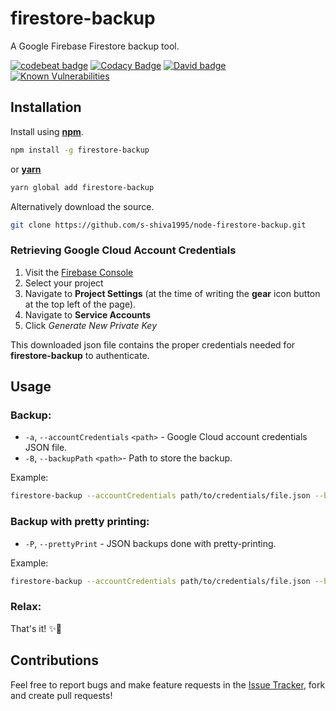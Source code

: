 # firestore-backup
A Google Firebase Firestore backup tool.

[![codebeat badge](https://codebeat.co/badges/febdaccc-2648-4a74-9596-57b00c3f7af8)](https://codebeat.co/projects/github-com-steadyequipment-node-firestore-backup-master)
[![Codacy Badge](https://api.codacy.com/project/badge/Grade/b7e94350eba84ec198f83c05c3a10bd0)](https://www.codacy.com/app/Steadyequipment/node-firestore-backup?utm_source=github.com&amp;utm_medium=referral&amp;utm_content=steadyequipment/node-firestore-backup&amp;utm_campaign=Badge_Grade)
[![David badge](https://david-dm.org/steadyequipment/node-firestore-backup.svg)](https://david-dm.org/steadyequipment/node-firestore-backup)
[![Known Vulnerabilities](https://snyk.io/test/github/steadyequipment/node-firestore-backup/badge.svg)](https://snyk.io/test/github/steadyequipment/node-firestore-backup)


## Installation
Install using [__npm__](https://www.npmjs.com/).

```sh
npm install -g firestore-backup
```

 or [__yarn__](https://yarnpkg.com/en/)

```sh
yarn global add firestore-backup
```

Alternatively download the source.

```sh
git clone https://github.com/s-shiva1995/node-firestore-backup.git
```

### Retrieving Google Cloud Account Credentials

1. Visit the [Firebase Console](https://console.firebase.google.com)
1. Select your project
1. Navigate to __Project Settings__ (at the time of writing the __gear__ icon button at the top left of the page).
1. Navigate to __Service Accounts__
1. Click _Generate New Private Key_

This downloaded json file contains the proper credentials needed for __firestore-backup__ to authenticate.


## Usage

### Backup:
* `-a`, `--accountCredentials` `<path>` - Google Cloud account credentials JSON file.
* `-B`, `--backupPath` `<path>`- Path to store the backup.

Example:
```sh
firestore-backup --accountCredentials path/to/credentials/file.json --backupPath /backups/myDatabase
```

### Backup with pretty printing:
* `-P`, `--prettyPrint` - JSON backups done with pretty-printing.

Example:
```sh
firestore-backup --accountCredentials path/to/credentials/file.json --backupPath /backups/myDatabase --prettyPrint
```

### Relax:
That's it! ✨🌈

## Contributions
Feel free to report bugs and make feature requests in the [Issue Tracker](https://github.com/steadyequipment/node-firestore-backup/issues), fork and create pull requests!
